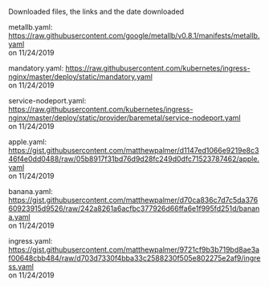 Downloaded files, the links and the date downloaded

metallb.yaml:
https://raw.githubusercontent.com/google/metallb/v0.8.1/manifests/metallb.yaml  
on 11/24/2019

mandatory.yaml:
https://raw.githubusercontent.com/kubernetes/ingress-nginx/master/deploy/static/mandatory.yaml  
on 11/24/2019

service-nodeport.yaml:
https://raw.githubusercontent.com/kubernetes/ingress-nginx/master/deploy/static/provider/baremetal/service-nodeport.yaml  
on 11/24/2019

apple.yaml:
https://gist.githubusercontent.com/matthewpalmer/d1147ed1066e9219e8c346f4e0dd0488/raw/05b8917f31bd76d9d28fc249d0dfc71523787462/apple.yaml  
on 11/24/2019

banana.yaml:
https://gist.githubusercontent.com/matthewpalmer/d70ca836c7d7c5da37660923915d9526/raw/242a8261a6acfbc377926d66ffa6e1f995fd251d/banana.yaml  
on 11/24/2019

ingress.yaml:
https://gist.githubusercontent.com/matthewpalmer/9721cf9b3b719bd8ae3af00648cbb484/raw/d703d7330f4bba33c2588230f505e802275e2af9/ingress.yaml  
on 11/24/2019